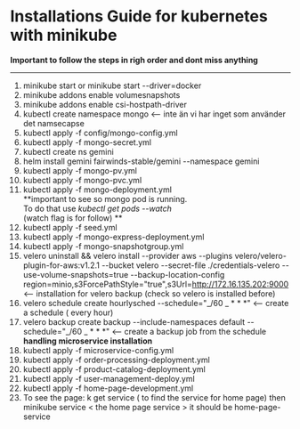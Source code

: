 # Installations Guide for kubernetes with minikube

**Important to follow the steps in righ order and dont miss anything**

---

1.  minikube start or minikube start --driver=docker
2.  minikube addons enable volumesnapshots
3.  minikube addons enable csi-hostpath-driver
4.  kubectl create namespace mongo <-- inte än vi har inget som använder det namsecapse
5.  kubectl apply -f config/mongo-config.yml
6.  kubectl apply -f mongo-secret.yml
7.  kubectl create ns gemini
8.  helm install gemini fairwinds-stable/gemini --namespace gemini
9.  kubectl apply -f mongo-pv.yml
10. kubectl apply -f mongo-pvc.yml
11. kubectl apply -f mongo-deployment.yml
    <br>
    **important to see so mongo pod is running. <br>
    To do that use _kubectl get pods --watch_ <br>
    (watch flag is for follow) **
12. kubectl apply -f seed.yml
13. kubectl apply -f mongo-express-deployment.yml
14. kubectl apply -f mongo-snapshotgroup.yml
15. velero uninstall && velero install --provider aws --plugins velero/velero-plugin-for-aws:v1.2.1 --bucket velero --secret-file ./credentials-velero --use-volume-snapshots=true --backup-location-config region=minio,s3ForcePathStyle="true",s3Url=http://172.16.135.202:9000 <-- installation for velero backup (check so velero is installed before)
16. velero schedule create hourlysched --schedule="_/60 _ \* \* \*" <-- create a schedule ( every hour)
17. velero backup create backup --include-namespaces default --schedule="_/60 _ \* \* \*" <-- create a backup job from the schedule
    **handling microservice installation**
18. kubectl apply -f microservice-config.yml
19. kubectl apply -f order-processing-deployment.yml
20. kubectl apply -f product-catalog-deployment.yml
21. kubectl apply -f user-management-deploy.yml
22. kubectl apply -f home-page-development.yml
23. To see the page: k get service ( to find the service for home page) then minikube service < the home page service > it should be home-page-service
